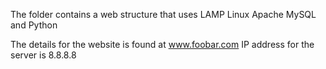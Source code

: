 The folder contains a web structure that uses LAMP
Linux
Apache
MySQL and 
Python

The details for the website is found at www.foobar.com
IP address for the server is 8.8.8.8
